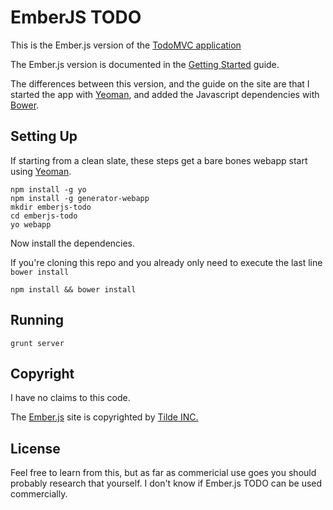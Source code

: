 # EmberJS TODO

This is the Ember.js version of the [TodoMVC application](http://todomvc.com/)

The Ember.js version is documented in the
[Getting Started](http://emberjs.com/guides/getting-started/) guide.

The differences between this version, and the guide on the site are that I
started the app with [Yeoman](http://yeoman.io/), and added the Javascript
dependencies with [Bower](http://bower.io/).

## Setting Up

If starting from a clean slate, these steps get a bare bones webapp start
using [Yeoman](http://yeoman.io/).

    npm install -g yo
    npm install -g generator-webapp
    mkdir emberjs-todo
    cd emberjs-todo
    yo webapp

Now install the dependencies.

If you're cloning this repo and you already  only need to execute the last line `bower install`

    npm install && bower install


## Running

    grunt server

## Copyright

I have no claims to this code.

The [Ember.js](http://emberjs.com) site is copyrighted by
[Tilde INC.](http://tilde.io)

## License

Feel free to learn from this, but as far as commericial use goes you
should probably research that yourself. I don't know if Ember.js TODO can
be used commercially.

